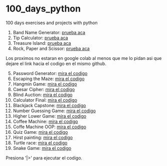 # 100_days_python
 100 days exercises and projects with python

1. Band Name Generator: [prueba aca](https://colab.research.google.com/drive/1k-UUAubtunQColRWtfBHThro2yXrSPMm?hl=es#scrollTo=fVuA2dVA6I8f)
2. Tip Calculator: [prueba aca](https://colab.research.google.com/drive/1EtafxLWrz0SINDI4nq3M3fF670HPTeOT?hl=es)
3. Treasure Island: [prueba aca](https://colab.research.google.com/drive/1ItxXiwM61-LdPSlPpRe4qk9Vhwz35KFW?hl=es)
4. Rock, Paper and Scissor: [prueba aca](https://colab.research.google.com/drive/16lQyAid7zoOITOENt5_OLHo54P-_TAao)

Los proximos no estaran en google colab al menos que me lo pidan asi que dejare el link hacia el codigo en el mismo github.

5. Password Generator: [mira el codigo](https://github.com/Lifimastar/100DaysPython/tree/main/proyectos/5_password_generator)
6. Escaping the Maze: [mira el codigo](https://github.com/Lifimastar/100DaysPython/tree/main/proyectos/6_escaping_maze)
7. Hangmin Game: [mira el codigo](https://github.com/Lifimastar/100DaysPython/tree/main/proyectos/7_hangman_game)
8. Caesar Cipher: [mira el codigo](https://github.com/Lifimastar/100DaysPython/tree/main/proyectos/8_caesar_cipher)
9. Blind Auction: [mira el codigo](https://github.com/Lifimastar/100DaysPython/tree/main/proyectos/9_blind_auction)
10. Calculator Final: [mira el codigo](https://github.com/Lifimastar/100DaysPython/tree/main/proyectos/10_calculator_final)
11. Blackjack Capstone: [mira el codigo](https://github.com/Lifimastar/100DaysPython/tree/main/proyectos/11_blackjack)
12. Number Guessing Game: [mira el codigo](https://github.com/Lifimastar/100DaysPython/tree/main/proyectos/12_number_guessing)
14. Higher Lower Game: [mira el codigo](https://github.com/Lifimastar/100DaysPython/tree/main/proyectos/14_higher_lower)
15. Coffee Machine: [mira el codigo](https://github.com/Lifimastar/100DaysPython/tree/main/proyectos/15_coffee_machine)
16. Coffe Machine OOP: [mira el codigo](https://github.com/Lifimastar/100DaysPython/tree/main/proyectos/16_oop_coffee_machine)
17. Quiz Game: [mira el codigo](https://github.com/Lifimastar/100DaysPython/tree/main/proyectos/17_quiz_game)
18. Hirst painting: [mira el codigo](https://github.com/Lifimastar/100DaysPython/tree/main/proyectos/18_hirst_painting)
19. Turtle race: [mira el codigo](https://github.com/Lifimastar/100DaysPython/tree/main/proyectos/19_turtle_race)
20. Snake Game: [mira el codigo](https://github.com/Lifimastar/100DaysPython/tree/main/proyectos/20_snake_game)

Presiona '|>' para ejecutar el codigo.
